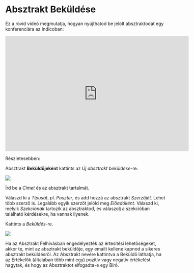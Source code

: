 # Absztrakt Beküldése

Ez a rövid videó megmutatja, hogyan nyújthatod be jelölt absztraktodat egy konferenciára az Indicoban:

<iframe width="576" height="360" frameborder="0" src="https://cds.cern.ch/video/2275344?showTitle=true" allowfullscreen></iframe>

Részletesebben:

Absztrakt **Beküldőjeként** kattints az _Új absztrakt beküldése_-re.

![](../assets/conference_abstract_submit.png)

Írd be a _Címet_ és az absztrakt tartalmát.

Válaszd ki a _Típusát_, pl. _Poszter_, és add hozzá az absztrakt _Szerzőjét_. Lehet több szerző is.
Legalább egyik szerzőt jelöld meg _Előadóként_.
Válaszd ki, melyik _Szekciónak_ tartozik az absztraktod, és válaszolj a szekcióban található kérdésekre, ha vannak ilyenek.

Kattints a _Beküldés_-re.

![](../assets/conference_abstract_submit_details.png)

Ha az Absztrakt Felhívásban engedélyezték az értesítési lehetőségeket, akkor te, mint az absztrakt beküldője, egy emailt kellene kapnod a sikeres absztrakt beküldésről.
Az Absztrakt nevére kattintva a Beküldő láthatja, ha az Értékelők (általában több mint egy) pozitív vagy negatív értékelést hagytak, és hogy az Absztraktot elfogadta-e egy Bíró.
